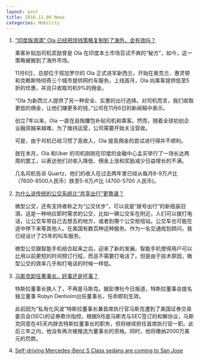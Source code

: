 ```yaml
---
layout: post
title: 2018.11.09 News
categories: Mobility
---
```


1. [“印度版滴滴” Ola 已经把烧钱策略复制到了海外，会有效吗？](https://36kr.com/p/5160985.html)

    乘客补贴加司机奖励曾是 Ola 在印度本土市场百试不爽的“秘方”，如今，这一策略被搬到了海外市场。

    11月6日，总部位于班加罗尔的 Ola 正式进军新西兰，开始在奥克兰、惠灵顿和克赖斯特彻奇三个城市提供网约车服务。上线首月，Ola 向乘客提供低至5折的优惠，并且只收取司机9%的佣金。

    “Ola 为新西兰人提供了另一种安全、实惠的出行选择。对司机而言，我们收取更低的佣金，让他们赚更多的钱，”公司在11月6日的新闻稿中表示。

    创立7年以来，Ola 一直在自掏腰包补贴司机和乘客。然而，随着全球初创企业融资越来越难，为了维持运营，公司需要开始关注营收。

    可是，由于司机已经习惯了高收入，Ola 提高佣金的尝试进行得并不顺利。

    就在本月，Ola 和Uber 的司机刚刚在印度的金融中心孟买举行了一场长达两周的罢工，以表达他们对收入降低、佣金上涨和奖励减少日益增长的不满。

    几名司机告诉 Quartz，他们的收入在过去两年里已经从每月8-9万卢比（7600-8500人民币）跌至5-6万卢比 (4700-5700 人民币)。

2. [为什么说传统的公交系统比“共享出行”更靠谱？](https://36kr.com/p/5160616.html)

    微型公交，还有支持者称之为“公交优步”，可以说是“拨号出行”的新瓶装旧酒，这是一种响应即时需求的公交，比如一辆公交车在附近，人们可以拨打电话，让公交车带自己去想去的地方，或者到哪个公交枢纽站。公交车也可能在途中停下来等其他人。在美国有数百种这种服务。作为一名交通规划顾问，我已经设计了25年的叫车服务。

    微型公交跟智能手机结合起来之后，迎来了新的发展。智能手机使得用户可以比用以前更短的时间预订行程，而且不需要打电话了。但是由于技术原因，微型公交的效率几乎和打电话的时候一样低。

3. [马斯克卸任董事长，好事还是坏事？](https://36kr.com/p/5161129.html)

    特斯拉董事长换人了，不再是马斯克。据彭博社今日报道，特斯拉董事会提名独立董事 Robyn Denholm出任董事长，任命即刻生效。

    此前因为“私有化风波”特斯拉董事长兼首席执行官马斯克遭到了美国证券交易委员会(SEC)的证券欺诈指控。根据9月底马斯克与SEC签订的和解协议，马斯克同意在45天内辞去特斯拉董事长的职务，但将继续担任首席执行官一职。此后三年之内，他没有再次被推选为董事长的资格。同时，他将缴纳2000万美元的罚款。

4. [Self-driving Mercedes-Benz S Class sedans are coming to San Jose](https://techcrunch.com/2018/11/08/self-driving-mercedes-benz-s-class-sedans-are-coming-to-san-jose/)

    

